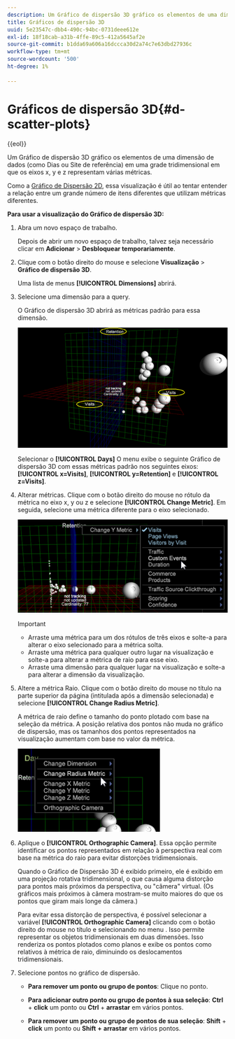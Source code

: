 ```yaml
---
description: Um Gráfico de dispersão 3D gráfico os elementos de uma dimensão de dados (como Dias ou Site de referência) em uma grade tridimensional em que os eixos x, y e z representam várias métricas.
title: Gráficos de dispersão 3D
uuid: 5e23547c-dbb4-490c-94bc-0731deee612e
exl-id: 18f18cab-a31b-4ffe-89c5-412a5645af2e
source-git-commit: b1dda69a606a16dccca30d2a74c7e63dbd27936c
workflow-type: tm+mt
source-wordcount: '500'
ht-degree: 1%

---
```


# Gráficos de dispersão 3D{#d-scatter-plots}

{{eol}}

Um Gráfico de dispersão 3D gráfico os elementos de uma dimensão de dados (como Dias ou Site de referência) em uma grade tridimensional em que os eixos x, y e z representam várias métricas.

Como a [Gráfico de Dispersão 2D](https://experienceleague.adobe.com/docs/data-workbench/using/client/t-open-ins.html#Scatter_Plots), essa visualização é útil ao tentar entender a relação entre um grande número de itens diferentes que utilizam métricas diferentes.

**Para usar a visualização do Gráfico de dispersão 3D:**

1. Abra um novo espaço de trabalho.

   Depois de abrir um novo espaço de trabalho, talvez seja necessário clicar em **Adicionar** > **Desbloquear temporariamente**.
1. Clique com o botão direito do mouse e selecione **Visualização** > **Gráfico de dispersão 3D**.

   Uma lista de menus **[!UICONTROL Dimensions]** abrirá.

1. Selecione uma dimensão para a query.

   O Gráfico de dispersão 3D abrirá as métricas padrão para essa dimensão.

   ![](assets/3D_main.png)

   Selecionar o **[!UICONTROL Days]** O menu exibe o seguinte Gráfico de dispersão 3D com essas métricas padrão nos seguintes eixos: **[!UICONTROL x=Visits]**, **[!UICONTROL y=Retention]** e **[!UICONTROL z=Visits]**.

1. Alterar métricas. Clique com o botão direito do mouse no rótulo da métrica no eixo x, y ou z e selecione **[!UICONTROL Change Metric]**. Em seguida, selecione uma métrica diferente para o eixo selecionado.

   ![](assets/3D_change.png)

   >[!IMPORTANT]
   >
   >
   >    
   >    
   >    * Arraste uma métrica para um dos rótulos de três eixos e solte-a para alterar o eixo selecionado para a métrica solta.
   >    * Arraste uma métrica para qualquer outro lugar na visualização e solte-a para alterar a métrica de raio para esse eixo.
   >    * Arraste uma dimensão para qualquer lugar na visualização e solte-a para alterar a dimensão da visualização.


1. Altere a métrica Raio. Clique com o botão direito do mouse no título na parte superior da página (intitulada após a dimensão selecionada) e selecione **[!UICONTROL Change Radius Metric]**.

   A métrica de raio define o tamanho do ponto plotado com base na seleção da métrica. A posição relativa dos pontos não muda no gráfico de dispersão, mas os tamanhos dos pontos representados na visualização aumentam com base no valor da métrica.

   ![](assets/3D_change_radius.png)

1. Aplique o **[!UICONTROL Orthographic Camera]**. Essa opção permite identificar os pontos representados em relação à perspectiva real com base na métrica do raio para evitar distorções tridimensionais.

   Quando o Gráfico de Dispersão 3D é exibido primeiro, ele é exibido em uma projeção rotativa tridimensional, o que causa alguma distorção para pontos mais próximos da perspectiva, ou &quot;câmera&quot; virtual. (Os gráficos mais próximos à câmera mostram-se muito maiores do que os pontos que giram mais longe da câmera.)

   Para evitar essa distorção de perspectiva, é possível selecionar a variável **[!UICONTROL Orthographic Camera]** clicando com o botão direito do mouse no título e selecionando no menu . Isso permite representar os objetos tridimensionais em duas dimensões. Isso renderiza os pontos plotados como planos e exibe os pontos como relativos à métrica de raio, diminuindo os deslocamentos tridimensionais.

1. Selecione pontos no gráfico de dispersão.

   * **Para remover um ponto ou grupo de pontos**: Clique no ponto.
   * **Para adicionar outro ponto ou grupo de pontos à sua seleção**: **Ctrl** + **click** um ponto ou **Ctrl** + **arrastar** em vários pontos.

   * **Para remover um ponto ou grupo de pontos de sua seleção**: **Shift** + **click** um ponto ou **Shift** **+** **arrastar** em vários pontos.

<!-- <a id="section_9C30F9799F1440F09278327002E6B47A"></a> -->
